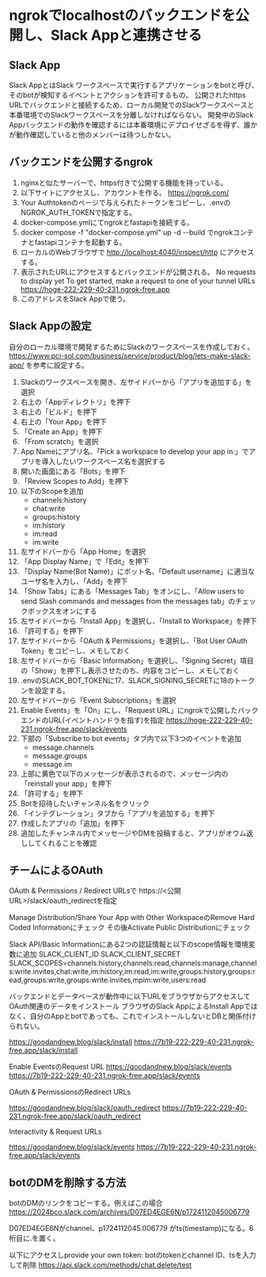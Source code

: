 # ngrokでlocalhostのバックエンドを公開し、Slack Appと連携させる

## Slack App

Slack AppとはSlack ワークスペースで実行するアプリケーションをbotと呼び、そのbotが検知するイベントとアクションを許可するもの。
公開されたhttps URLでバックエンドと接続するため、ローカル開発でのSlackワークスペースと本番環境でのSlackワークスペースを分離しなければならない。
開発中のSlack Appバックエンドの動作を確認するには本番環境にデプロイせざるを得ず、誰かが動作確認していると他のメンバーは待つしかない。

## バックエンドを公開するngrok

1. nginxと似たサーバーで、https付きで公開する機能を持っている。
2. 以下サイトにアクセスし、アカウントを作る。
   <https://ngrok.com/>
3. Your Authtokenのページで与えられたトークンをコピーし、.envのNGROK_AUTH_TOKENで指定する。
4. docker-compose.ymlにてngrokとfastapiを接続する。
5. docker compose -f "docker-compose.yml" up -d --build でngrokコンテナとfastapiコンテナを起動する。
6. ローカルのWebブラウザで <http://localhost:4040/inspect/http> にアクセスする。
7. 表示されたURLにアクセスするとバックエンドが公開される。
   No requests to display yet
   To get started, make a request to one of your tunnel URLs
   <https://hoge-222-229-40-231.ngrok-free.app>
8. このアドレスをSlack Appで使う。

## Slack Appの設定

自分のローカル環境で開発するためにSlackのワークスペースを作成しておく。
<https://www.pci-sol.com/business/service/product/blog/lets-make-slack-app/> を参考に設定する。

1. Slackのワークスペースを開き、左サイドバーから「アプリを追加する」を選択
2. 右上の「Appディレクトリ」を押下
3. 右上の「ビルド」を押下
4. 右上の「Your App」を押下
5. 「Create an App」を押下
6. 「From scratch」を選択
7. App Nameにアプリ名、「Pick a workspace to develop your app in:」でアプリを導入したいワークスペース名を選択する
8. 開いた画面にある「Bots」を押下
9. 「Review Scopes to Add」を押下
10. 以下のScopeを追加
    - channels:history
    - chat:write
    - groups:history
    - im:history
    - im:read
    - im:write
11. 左サイドバーから「App Home」を選択
12. 「App Display Name」で「Edit」を押下
13. 「Display Name(Bot Name)」にボット名、「Default username」に適当なユーザ名を入力し、「Add」を押下
14. 「Show Tabs」にある「Messages Tab」をオンにし、「Allow users to send Slash commands and messages from the messages tab」のチェックボックスをオンにする
15. 左サイドバーから「Install App」を選択し、「Install to Workspace」を押下
16. 「許可する」を押下
17. 左サイドバーから「OAuth & Permissions」を選択し、「Bot User OAuth Token」をコピーし、メモしておく
18. 左サイドバーから「Basic Information」を選択し、「Signing Secret」項目の「Show」を押下し表示させたのち、内容をコピーし、メモしておく
19. .envのSLACK_BOT_TOKENに17、SLACK_SIGNING_SECRETに18のトークンを設定する。
20. 左サイドバーから「Event Subscriptions」を選択
21. Enable Events」を「On」にし、「Request URL」にngrokで公開したバックエンドのURL(イベントハンドラを指す)を指定
    <https://hoge-222-229-40-231.ngrok-free.app/slack/events>
22. 下部の「Subscribe to bot events」タブ内で以下3つのイベントを追加
    - message.channels
    - message.groups
    - message.im
23. 上部に黄色で以下のメッセージが表示されるので、メッセージ内の「reinstall your app」を押下
24. 「許可する」を押下
25. Botを招待したいチャンネル名をクリック
26. 「インテグレーション」タブから「アプリを追加する」を押下
27. 作成したアプリの「追加」を押下
28. 追加したチャンネル内でメッセージやDMを投稿すると、アプリがオウム返ししてくれることを確認

## チームによるOAuth

OAuth & Permissions / Redirect URLsで
https://<公開URL>/slack/oauth_redirectを指定

Manage Distribution/Share Your App with Other WorkspaceのRemove Hard Coded Informationにチェック
その後Activate Public Distributionにチェック

Slack API/Basic Informationにある2つの認証情報と以下のscope情報を環境変数に追加
SLACK_CLIENT_ID
SLACK_CLIENT_SECRET
SLACK_SCOPES=channels:history,channels:read,channels:manage,channels:write.invites,chat:write,im:history,im:read,im:write,groups:history,groups:read,groups:write,groups:write.invites,mpim:write,users:read

バックエンドとデータベースが動作中に以下URLをブラウザからアクセスしてOAuth関連のデータをインストール
ブラウザのSlack AppによるInstall Appではなく、自分のAppとbotであっても、これでインストールしないとDBと関係付けられない。

<https://goodandnew.blog/slack/install>
<https://7b19-222-229-40-231.ngrok-free.app/slack/install>

Enable EventsのRequest URL
<https://goodandnew.blog/slack/events>
<https://7b19-222-229-40-231.ngrok-free.app/slack/events>

OAuth & PermissionsのRedirect URLs

<https://goodandnew.blog/slack/oauth_redirect>
<https://7b19-222-229-40-231.ngrok-free.app/slack/oauth_redirect>

Interactivity & Request URLs

<https://goodandnew.blog/slack/events>
<https://7b19-222-229-40-231.ngrok-free.app/slack/events>

## botのDMを削除する方法

botのDMのリンクをコピーする。例えばこの場合
<https://2024bco.slack.com/archives/D07ED4EGE6N/p1724112045006779>

D07ED4EGE6Nがchannel、p1724112045.006779 がts(timestamp)になる。6桁目に.を置く。

以下にアクセスしprovide your own token: botのtokenとchannel ID、tsを入力して削除
<https://api.slack.com/methods/chat.delete/test>

